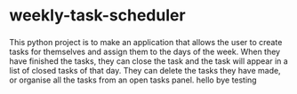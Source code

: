 # weekly-task-scheduler
###
This python project is to make an application that allows the user to create tasks for themselves and assign them to the days of the week.
When they have finished the tasks, they can close the task and the task will appear in a list of closed tasks of that day. 
They can delete the tasks they have made, or organise all the tasks from an open tasks panel. 
hello
bye
testing
###
